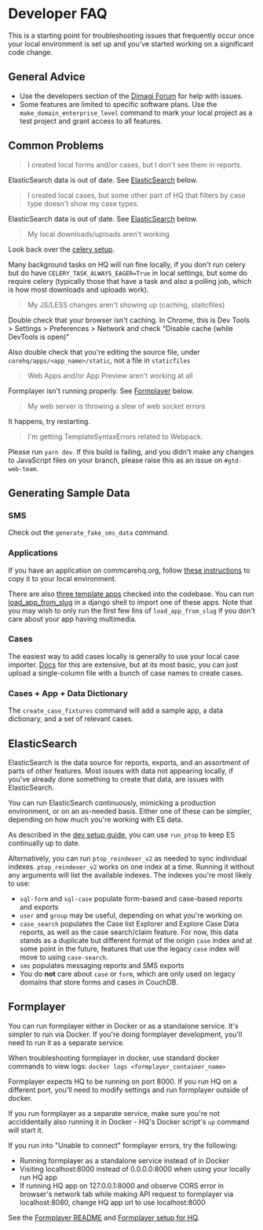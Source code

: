 # Developer FAQ

This is a starting point for troubleshooting issues that frequently occur once your local environment
is set up and you've started working on a significant code change.

## General Advice

- Use the developers section of the [Dimagi Forum](https://forum.dimagi.com/) for help with issues.
- Some features are limited to specific software plans. Use the `make_domain_enterprise_level` command
to mark your local project as a test project and grant access to all features.

## Common Problems
> I created local forms and/or cases, but I don't see them in reports.

ElasticSearch data is out of date. See [ElasticSearch](https://github.com/dimagi/commcare-hq/blob/master/DEV_FAQ.md#elasticsearch) below.

> I created local cases, but some other part of HQ that filters by case type doesn't show my case types.

ElasticSearch data is out of date. See [ElasticSearch](https://github.com/dimagi/commcare-hq/blob/master/DEV_FAQ.md#elasticsearch) below.

> My local downloads/uploads aren't working

Look back over the [celery setup](https://github.com/dimagi/commcare-hq/blob/master/DEV_SETUP.md#running-commcare-hq).

Many background tasks on HQ will run fine locally, if you don't run celery but do have `CELERY_TASK_ALWAYS_EAGER=True` in local settings, but some do require celery (typically those that have a task and also a polling job, which is how most downloads and uploads work).

> My JS/LESS changes aren't showing up (caching, staticfiles)

Double check that your browser isn't caching. In Chrome, this is Dev Tools > Settings > Preferences > Network and check "Disable cache (while DevTools is open)"

Also double check that you're editing the source file, under `corehq/apps/<app_name>/static`, not a file in `staticfiles`

> Web Apps and/or App Preview aren't working at all

Formplayer isn't running properly. See [Formplayer](https://github.com/dimagi/commcare-hq/blob/master/DEV_FAQ.md#formplayer) below.

> My web server is throwing a slew of web socket errors

It happens, try restarting.

> I'm getting TemplateSyntaxErrors related to Webpack.

Please run `yarn dev`. If this build is failing, and you didn't make any changes to JavaScript files on your branch,
please raise this as an issue on `#gtd-web-team`.

## Generating Sample Data

### SMS

Check out the `generate_fake_sms_data` command.

### Applications

If you have an application on commcarehq.org, follow [these instructions](https://dimagi.atlassian.net/wiki/spaces/commcarepublic/pages/2143955454/Copy+or+Delete+an+Application) to copy it to your local environment.

There are also [three template apps](https://github.com/dimagi/commcare-hq/tree/master/corehq/apps/app_manager/static/app_manager/template_apps) checked into the codebase.
You can run [load_app_from_slug](https://github.com/dimagi/commcare-hq/blob/6021df8639dc0053c8dbdbb8690993be708776c5/corehq/apps/app_manager/views/apps.py#L510) in a django shell to import one of these apps. Note that you may wish to only run the first few lins of `load_app_from_slug` if you don't care about your app having multimedia.

### Cases

The easiest way to add cases locally is generally to use your local case importer. [Docs](https://dimagi.atlassian.net/wiki/spaces/commcarepublic/pages/2143946828/Importing+Cases+Using+Excel)
for this are extensive, but at its most basic, you can just upload a single-column file with a bunch of case names to create cases.

### Cases + App + Data Dictionary

The `create_case_fixtures` command will add a sample app, a data dictionary, and a set of relevant cases.

## ElasticSearch

ElasticSearch is the data source for reports, exports, and an assortment of parts of other features.
Most issues with data not appearing locally, if you've already done something to create that data, are issues with ElasticSearch.

You can run ElasticSearch continuously, mimicking a production environment, or on an as-needed basis. Either one of these can be simpler,
depending on how much you're working with ES data.

As described in the [dev setup guide](https://github.com/dimagi/commcare-hq/blob/master/DEV_SETUP.md#running-commcare-hq), you can
use `run_ptop` to keep ES continually up to date.

Alternatively, you can run `ptop_reindexer_v2` as needed to sync individual indexes. `ptop_reindexer_v2` works on one index at a time.
Running it without any arguments will list the available indexes. The indexes you're most likely to use:
+ `sql-form` and `sql-case` populate form-based and case-based reports and exports
+ `user` and `group` may be useful, depending on what you're working on
+ `case_search` populates the Case list Explorer and Explore Case Data reports, as well as the case search/claim feature. For now, this data stands as a duplicate but different format of the origin `case` index and at some point in the future, features that use the legacy `case` index will move to using `case-search`.
+ `sms` populates messaging reports and SMS exports
+ You do **not** care about `case` or `form`, which are only used on legacy domains that store forms and cases in CouchDB.

## Formplayer

You can run formplayer either in Docker or as a standalone service. It's simpler to run via Docker.
If you're doing formplayer development, you'll need to run it as a separate service.

When troubleshooting formplayer in docker, use standard docker commands to view logs: `docker logs <formplayer_container_name>`

Formplayer expects HQ to be running on port 8000. If you run HQ on a different port, you'll need to modify settings and run formplayer outside of docker.

If you run formplayer as a separate service, make sure you're not acciddentally also running it in Docker - HQ's Docker script's `up` command will start it.

If you run into "Unable to connect" formplayer errors, try the following:
- Running formplayer as a standalone service instead of in Docker
- Visiting localhost:8000 instead of 0.0.0.0:8000 when using your locally run HQ app
- If running HQ app on 127.0.0.1:8000 and observe CORS error in browser's network tab while making API request to formplayer via localhost:8080, change HQ app url to use localhost:8000

See the [Formplayer README](https://github.com/dimagi/formplayer/blob/master/README.md)
and [Formplayer setup for HQ](https://github.com/dimagi/commcare-hq/blob/master/DEV_SETUP.md#formplayer).
